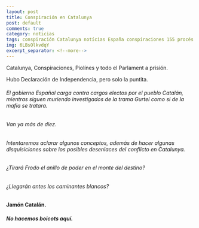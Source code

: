 ```yaml
---
layout: post
title: Conspiración en Catalunya
post: default
comments: true
category: noticias
tags: conspiración Catalunya notícias España conspiraciones 155 procés independencia
img: 6LBsOlkvdqY
excerpt_separator: <!--more-->
---
```


Catalunya, Conspiraciones, Piolínes y todo el Parlament a prisión.

Hubo Declaración de Independencia, pero solo la puntita.


<!--more-->


###### El gobierno Español carga contra cargos electos por el pueblo Catalán, mientras siguen muriendo investigados de la trama Gurtel como si de la mafia se tratara.

###### Van ya más de diez.

###### Intentaremos aclarar algunos conceptos, además de hacer algunas disquisiciones sobre los posibles desenlaces del conflicto en Catalunya.

###### ¿Tirará Frodo el anillo de poder en el monte del destino?

###### ¿Llegarán antes los caminantes blancos?

#### Jamón Catalán.

##### No hacemos boicots aquí.